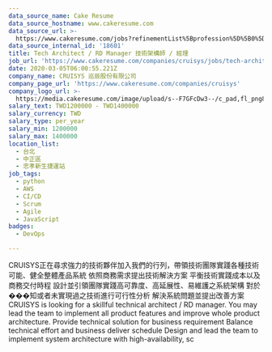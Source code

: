 ```yaml
---
data_source_name: Cake Resume
data_source_hostname: www.cakeresume.com
data_source_url: >-
  https://www.cakeresume.com/jobs?refinementList%5Bprofession%5D%5B0%5D=tech_devops&refi[…]5D=per_year&range%5Bsalary_range%5D%5Bmin%5D=1000000&page=2
data_source_internal_id: '18601'
title: Tech Architect / RD Manager 技術架構師 / 經理
job_url: 'https://www.cakeresume.com/companies/cruisys/jobs/tech-architect-rd-manager'
date: 2020-03-05T06:00:55.221Z
company_name: CRUISYS 巡辰股份有限公司
company_page_url: 'https://www.cakeresume.com/companies/cruisys'
company_logo_url: >-
  https://media.cakeresume.com/image/upload/s--F7GFcDw3--/c_pad,fl_png8,h_200,w_200/v1574912504/a5krjoo3luazpbsfl22s.png
salary_text: TWD1200000 - TWD1400000
salary_currency: TWD
salary_type: per_year
salary_min: 1200000
salary_max: 1400000
location_list:
  - 台北
  - 中正區
  - 忠孝新生捷運站
job_tags:
  - python
  - AWS
  - CI/CD
  - Scrum
  - Agile
  - JavaScript
badges:
  - DevOps

---
```


CRUISYS正在尋求強力的技術夥伴加入我們的行列，帶領技術團隊實踐各種技術可能、健全整體產品系統 依照商務需求提出技術解決方案 平衡技術實踐成本以及商務交付時程 設計並引領團隊實踐高可靠度、高延展性、易維護之系統架構 對於���知或者未實現過之技術進行可行性分析 解決系統問題並提出改善方案 CRUISYS is looking for a skillful technical architect / RD manager. You may lead the team to implement all product features and improve whole product architecture. Provide technical solution for business requirement Balance technical effort and business deliver schedule Design and lead the team to implement system architecture with high-availability, sc